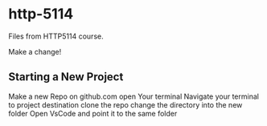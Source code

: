 # http-5114
Files from HTTP5114 course.

Make a change!

## Starting a New Project

Make a new Repo on github.com
open Your terminal
Navigate your terminal to project destination
clone the repo
change the directory into the new folder
Open VsCode and point it to the same folder